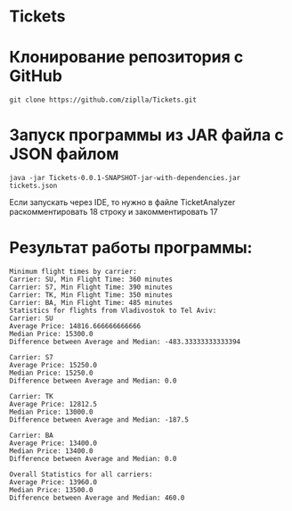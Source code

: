 # Tickets

# Клонирование репозитория с GitHub
```
git clone https://github.com/ziplla/Tickets.git
```
# Запуск программы из JAR файла с JSON файлом
```
java -jar Tickets-0.0.1-SNAPSHOT-jar-with-dependencies.jar tickets.json
```
Если запускать через IDE, то нужно в файле TicketAnalyzer раскомментировать 18 строку и закомментировать 17

# Результат работы программы:
```
Minimum flight times by carrier:
Carrier: SU, Min Flight Time: 360 minutes
Carrier: S7, Min Flight Time: 390 minutes
Carrier: TK, Min Flight Time: 350 minutes
Carrier: BA, Min Flight Time: 485 minutes
Statistics for flights from Vladivostok to Tel Aviv:
Carrier: SU
Average Price: 14816.666666666666
Median Price: 15300.0
Difference between Average and Median: -483.33333333333394

Carrier: S7
Average Price: 15250.0
Median Price: 15250.0
Difference between Average and Median: 0.0

Carrier: TK
Average Price: 12812.5
Median Price: 13000.0
Difference between Average and Median: -187.5

Carrier: BA
Average Price: 13400.0
Median Price: 13400.0
Difference between Average and Median: 0.0

Overall Statistics for all carriers:
Average Price: 13960.0
Median Price: 13500.0
Difference between Average and Median: 460.0
```
